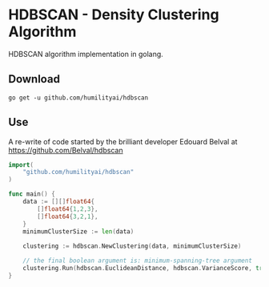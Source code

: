 # HDBSCAN - Density Clustering Algorithm

HDBSCAN algorithm implementation in golang.

## Download

`go get -u github.com/humilityai/hdbscan`

## Use

A re-write of code started by the brilliant developer Edouard Belval at https://github.com/Belval/hdbscan

```go
import(
    "github.com/humilityai/hdbscan"
)

func main() {
    data := [][]float64{
        []float64{1,2,3},
        []float64{3,2,1},
    }
    minimumClusterSize := len(data)
    
    clustering := hdbscan.NewClustering(data, minimumClusterSize)

    // the final boolean argument is: minimum-spanning-tree argument
    clustering.Run(hdbscan.EuclideanDistance, hdbscan.VarianceScore, true)
}
```